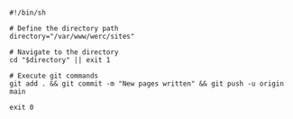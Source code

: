 <pre><code>
#!/bin/sh

# Define the directory path
directory="/var/www/werc/sites"

# Navigate to the directory
cd "$directory" || exit 1

# Execute git commands
git add . && git commit -m "New pages written" && git push -u origin main

exit 0
</code></pre>
